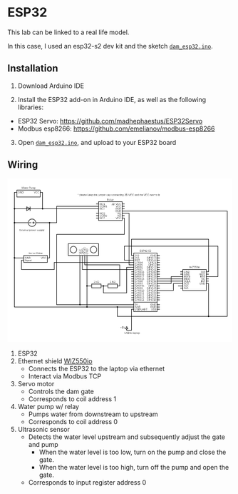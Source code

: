 # ESP32

This lab can be linked to a real life model. 

In this case, I used an esp32-s2 dev kit and the sketch [`dam_esp32.ino`](dam_esp32.ino).

## Installation

1. Download Arduino IDE

2. Install the ESP32 add-on in Arduino IDE, as well as the following libraries:
- ESP32 Servo: https://github.com/madhephaestus/ESP32Servo
- Modbus esp8266: https://github.com/emelianov/modbus-esp8266 

3. Open [`dam_esp32.ino`](dam_esp32.ino), and upload to your ESP32 board
 
## Wiring

![](circuit.png)

1. ESP32 
2. Ethernet shield [WIZ550io](https://docs.wiznet.io/Product/ioModule/wiz550io)  
    - Connects the ESP32 to the laptop via ethernet 
    - Interact via Modbus TCP 
3. Servo motor 
    - Controls the dam gate 
    - Corresponds to coil address 1 
4. Water pump w/ relay 
    - Pumps water from downstream to upstream 
    - Corresponds to coil address 0 
5. Ultrasonic sensor 
    - Detects the water level upstream and subsequently adjust the gate and pump 
        - When the water level is too low, turn on the pump and close the gate. 
        - When the water level is too high, turn off the pump and open the gate. 
    - Corresponds to input register address 0 

